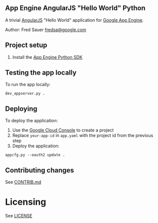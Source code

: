 ## App Engine AngularJS "Hello World" Python

A trivial [AngularJS](http://angularjs.org/) "Hello World" application
for [Google App Engine](https://appengine.google.com/).

Author: Fred Sauer <fredsa@google.com>


## Project setup

1. Install the [App Engine Python SDK](https://developers.google.com/appengine/downloads)


## Testing the app locally

To run the app locally:

```
dev_appserver.py .
```


## Deploying

To deploy the application:

1. Use the [Google Cloud Console](https://cloud.google.com/console) to create a project
1. Replace `your-app-id` in `app.yaml` with the project id from the previous step
1. Deploy the application:

```
appcfg.py --oauth2 update .
```


## Contributing changes

See [CONTRIB.md](CONTRIB.md)


# Licensing

See [LICENSE](LICENSE)
